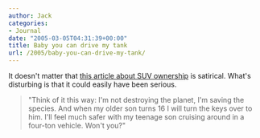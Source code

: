 ```yaml
---
author: Jack
categories:
- Journal
date: "2005-03-05T04:31:39+00:00"
title: Baby you can drive my tank
url: /2005/baby-you-can-drive-my-tank/
---
```


It doesn't matter that [this article about SUV ownership][1] is satirical. What's disturbing is that it could easily have been serious.

> 
> 
> "Think of it this way: I'm not destroying the planet, I'm saving the species. And when my older son turns 16 I will turn the keys over to him. I'll feel much safer with my teenage son cruising around in a four-ton vehicle. Won't you?"
> 
>

 [1]: http://www.rochester-citynews.com/gbase/Gyrosite/Content?oid=oid%3A3275